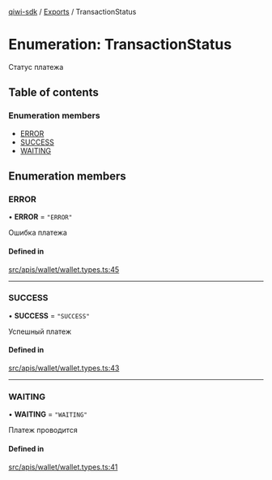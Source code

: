 [qiwi-sdk](../README.md) / [Exports](../modules.md) / TransactionStatus

# Enumeration: TransactionStatus

Статус платежа

## Table of contents

### Enumeration members

- [ERROR](TransactionStatus.md#error)
- [SUCCESS](TransactionStatus.md#success)
- [WAITING](TransactionStatus.md#waiting)

## Enumeration members

### ERROR

• **ERROR** = `"ERROR"`

Ошибка платежа

#### Defined in

[src/apis/wallet/wallet.types.ts:45](https://github.com/AlexXanderGrib/node-qiwi-sdk/blob/0783ca8/src/apis/wallet/wallet.types.ts#L45)

___

### SUCCESS

• **SUCCESS** = `"SUCCESS"`

Успешный платеж

#### Defined in

[src/apis/wallet/wallet.types.ts:43](https://github.com/AlexXanderGrib/node-qiwi-sdk/blob/0783ca8/src/apis/wallet/wallet.types.ts#L43)

___

### WAITING

• **WAITING** = `"WAITING"`

Платеж проводится

#### Defined in

[src/apis/wallet/wallet.types.ts:41](https://github.com/AlexXanderGrib/node-qiwi-sdk/blob/0783ca8/src/apis/wallet/wallet.types.ts#L41)
